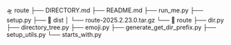 🛸 route
├── DIRECTORY.md
├── README.md
├── run_me.py
├── setup.py
├── 📂 dist
│   └── route-2025.2.23.0.tar.gz
└── 🚀 route
    ├── dir.py
    ├── directory_tree.py
    ├── emoji.py
    ├── generate_get_dir_prefix.py
    ├── setup_utils.py
    └── starts_with.py
